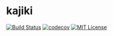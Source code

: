 # kajiki 
[![Build Status](https://travis-ci.org/sat0b/kajiki.svg?branch=master)](https://travis-ci.org/sat0b/kajiki)
[![codecov](https://codecov.io/gh/sat0b/kajiki/branch/master/graph/badge.svg)](https://codecov.io/gh/sat0b/kajiki)
[![MIT License](http://img.shields.io/badge/license-MIT-blue.svg)](LICENSE)
